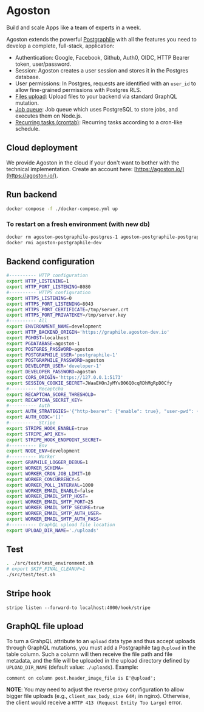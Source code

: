# Agoston

Build and scale Apps like a team of experts in a week.

Agoston extends the powerful [Postgraphile](https://github.com/graphile/crystal/tree/main/postgraphile/postgraphile) with all the features you need to develop a complete, full-stack, application:

- Authentication: Google, Facebook, Github, Auth0, OIDC, HTTP Bearer token, user/password.
- Session: Agoston creates a user session and stores it in the Postgres database.
- User permissions: In Postgres, requests are identified with an `user_id` to allow fine-grained permissions with Postgres RLS.
- [Files upload](https://github.com/graphile-contrib/postgraphile-upload-example): Upload files to your backend via standard GraphQL mutation.
- [Job queue](https://worker.graphile.org/docs): Job queue which uses PostgreSQL to store jobs, and executes them on Node.js.
- [Recurring tasks (crontab)](https://worker.graphile.org/docs/cron): Recurring tasks according to a cron-like schedule.

## Cloud deployment

We provide Agoston in the cloud if your don't want to bother with the technical implementation.
Create an account here: [https://agoston.io/](https://agoston.io/).

## Run backend

```bash
docker compose -f ./docker-compose.yml up
```

### To restart on a fresh environment (with new db)

```bash
docker rm agoston-postgraphile-postgres-1 agoston-postgraphile-postgraphile-1
docker rmi agoston-postgraphile-dev
```

## Backend configuration

```bash
#---------- HTTP configuration
export HTTP_LISTENING=1
export HTTP_PORT_LISTENING=8080
#---------- HTTPS configuration
export HTTPS_LISTENING=0
export HTTPS_PORT_LISTENING=8043
export HTTPS_PORT_CERTIFICATE=/tmp/server.crt
export HTTPS_PORT_PRIVATEKEY=/tmp/server.key
#---------- All
export ENVIRONMENT_NAME=development
export HTTP_BACKEND_ORIGIN='https://graphile.agoston-dev.io'
export PGHOST=localhost
export PGDATABASE=agoston-1
export POSTGRES_PASSWORD=agoston
export POSTGRAPHILE_USER='postgraphile-1'
export POSTGRAPHILE_PASSWORD=agoston
export DEVELOPER_USER='developer-1'
export DEVELOPER_PASSWORD=agoston
export CORS_ORIGIN='https://127.0.0.1:5173'
export SESSION_COOKIE_SECRET=JWaaEHOnJyMYvB06Q0cqRDhMgRpD0Cfy
#---------- Recaptcha
export RECAPTCHA_SCORE_THRESHOLD=
export RECAPTCHA_SECRET_KEY=
#---------- Auth
export AUTH_STRATEGIES='{"http-bearer": {"enable": true}, "user-pwd": {"enable": true }}'
export AUTH_OIDC='[]'
#---------- Stripe
export STRIPE_HOOK_ENABLE=true
export STRIPE_API_KEY=
export STRIPE_HOOK_ENDPOINT_SECRET=
#---------- Env
export NODE_ENV=development
#---------- Worker
export GRAPHILE_LOGGER_DEBUG=1
export WORKER_SCHEMA=
export WORKER_CRON_JOB_LIMIT=10
export WORKER_CONCURRENCY=5
export WORKER_POLL_INTERVAL=1000
export WORKER_EMAIL_ENABLE=false
export WORKER_EMAIL_SMTP_HOST=
export WORKER_EMAIL_SMTP_PORT=25
export WORKER_EMAIL_SMTP_SECURE=true
export WORKER_EMAIL_SMTP_AUTH_USER=
export WORKER_EMAIL_SMTP_AUTH_PASS=
#---------- GraphQL upload file location
export UPLOAD_DIR_NAME='./uploads'
```

## Test

```bash
. ./src/test/test_environment.sh
# export SKIP_FINAL_CLEANUP=1
./src/test/test.sh
```

## Stripe hook

```
stripe listen --forward-to localhost:4000/hook/stripe
```

## GraphQL file upload

To turn a GrahpQL attribute to an `upload` data type and thus accept uploads through GraphQL mutations, you must add a Postgraphile tag `@upload` in the table column. Such a column will then receive the file path and file metadata, and the file will be uploaded in the upload directory defined by `UPLOAD_DIR_NAME` (default value: `./uploads`). Example:

```
comment on column post.header_image_file is E'@upload';
```

**NOTE**: You may need to adjust the reverse proxy configuration to allow bigger file uploads (e.g., `client_max_body_size 64M;` in nginx). Otherwise, the client would receive a `HTTP 413 (Request Entity Too Large)` error.

